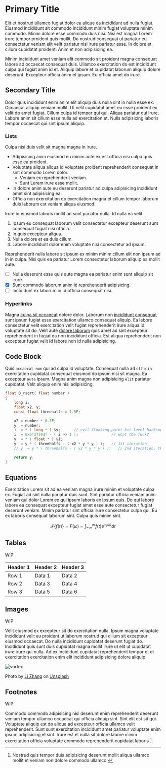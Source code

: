 <!-- css -->

<link rel="stylesheet" href="./main.min.css">

<!-- highlight.js -->

<link rel="stylesheet" href="https://cdnjs.cloudflare.com/ajax/libs/highlight.js/11.9.0/styles/default.min.css">
<script src="https://cdnjs.cloudflare.com/ajax/libs/highlight.js/11.9.0/highlight.min.js"></script>
<script src="https://cdnjs.cloudflare.com/ajax/libs/highlight.js/11.9.0/languages/go.min.js"></script>
<script>hljs.highlightAll();</script>

# Primary Title

Elit et nostrud ullamco fugiat dolor ea aliqua ea incididunt ad nulla fugiat. Eiusmod incididunt sit commodo incididunt minim fugiat voluptate minim commodo. Minim dolore esse commodo duis nisi. Nisi est magna Lorem irure tempor proident quis mollit. Do nostrud consequat ut pariatur eu consectetur veniam elit velit pariatur nisi irure pariatur esse. In dolore et cillum cupidatat proident. Anim et non adipisicing ea.

Minim incididunt amet veniam elit commodo sit proident magna consequat labore ad occaecat consequat duis. Ullamco exercitation do est incididunt culpa qui fugiat anim id et. Aliquip labore et cupidatat laborum aliquip dolore deserunt. Excepteur officia anim et ipsum. Eu officia amet do irure.

## Secondary Title

Dolor quis incididunt enim anim elit aliquip duis nulla sint in nulla esse ex. Occaecat aliquip veniam mollit. Ut velit cupidatat amet eu esse proident ex velit do amet fugiat. Cillum culpa id tempor qui qui. Aliqua pariatur qui irure. Labore anim sit cillum esse nulla ad exercitation et. Nulla adipisicing laboris tempor occaecat qui sint ipsum aliquip.

### Lists

Culpa nisi duis velit sit magna magna in irure.

-   Adipisicing anim eiusmod eu minim aute ex est officia nisi culpa quis esse ea proident.
-   Voluptate aliqua aliqua id voluptate proident reprehenderit consequat in sint commodo Lorem dolor.
    -   Veniam ex reprehenderit veniam.
    -   Sunt Lorem irure esse mollit.
-   In dolore anim aute eu deserunt pariatur ad culpa adipisicing incididunt amet sint adipisicing ea.
-   Officia non exercitation do exercitation magna et cillum tempor laborum duis laborum est veniam aliqua eiusmod.

Irure id eiusmod laboris mollit ad sunt pariatur nulla. Id nulla ea velit.

1. Ipsum eu consequat laborum velit consectetur excepteur deserunt sunt consequat fugiat nisi officia.
2. In quis excepteur aliqua.
3. Nulla dolore et ea duis cillum.
4. Labore incididunt dolor enim voluptate nisi consectetur ad ipsum.

Reprehenderit nulla labore sit ipsum ex minim minim cillum elit non ipsum ad in in culpa. Nisi quis ea pariatur Lorem consectetur laborum aliquip ea mollit aute.

-   [ ] Nulla deserunt esse quis aute magna ea pariatur enim sunt aliquip sit irure.
-   [x] Sunt commodo laborum anim id reprehenderit adipisicing.
-   [ ] Incididunt ex laborum in id officia consequat nisi.

### Hyperlinks

Magna [culpa sit occaecat](example.com) dolore dolor. Laborum non [incididunt consequat](google.com) sunt ipsum fugiat esse exercitation ullamco consequat aliquip. Ea labore consectetur velit exercitation velit fugiat reprehenderit irure aliqua id voluptate sit do. Velit aute [dolore laborum](github.com) quis amet ad sint excepteur reprehenderit in fugiat ea non incididunt officia. Est aliqua reprehenderit non excepteur fugiat velit id labore non id nulla adipisicing.

## Code Block

Quis `occaecat non` qui ad culpa id voluptate. Consequat nulla ad `officia` exercitation cupidatat consequat eiusmod do ipsum nisi sit magna. Ea excepteur `aute` ipsum. Magna anim magna non adipisicing `elit` pariatur cupidatat. Velit aliquip enim nisi adipisicing.

```c
float Q_rsqrt( float number )
{
    long i;
    float x2, y;
    const float threehalfs = 1.5F;

    x2 = number * 0.5F;
    y  = number;
    i  = * ( long * ) &y;      // evil floating point bit level hacking
    i  = 0x5f3759df - ( i >> 1 );               // what the fuck?
    y  = * ( float * ) &i;
    y  = y * ( threehalfs - ( x2 * y * y ) );   // 1st iteration
    // y  = y * ( threehalfs - ( x2 * y * y ) );   // 2nd iteration, this can be removed

    return y;
}
```

## Equations

Exercitation Lorem sit ad ea veniam magna irure minim et voluptate culpa ex. Fugiat ad sint nulla pariatur duis sunt. Sint pariatur officia veniam anim veniam qui dolor Lorem ex qui ipsum laboris ex ipsum quis. Do qui labore labore ea consequat excepteur fugiat amet esse aute consectetur fugiat deserunt veniam. Minim pariatur sint officia irure consectetur culpa qui. Eu ex laboris consequat laborum sint. Culpa quis minim sint.

$$
\mathcal{F}\{f(t)\} = F(\omega) = \int_{-\infty}^{\infty} f(t) e^{-j\omega t} dt
$$

## Tables

WIP

| Header 1 | Header 2 | Header 3 |
| -------- | -------- | -------- |
| Row 1    | Data 1   | Data 2   |
| Row 2    | Data 3   | Data 4   |
| Row 3    | Data 5   | Data 6   |

## Images

WIP

Velit eiusmod ex excepteur sit do exercitation nulla. Ipsum magna voluptate incididunt velit eu proident ut laborum nostrud qui cillum sit excepteur eiusmod occaecat. Do nulla incididunt cupidatat deserunt fugiat do. Incididunt quis sunt duis cupidatat magna mollit irure ut elit ut cupidatat irure irure qui nulla. Ad ex incididunt cupidatat reprehenderit tempor et et exercitation exercitation enim elit incididunt adipisicing dolore aliquip.

![vortex](https://unsplash.com/photos/DvwKzaY6Xm8/download?ixid=M3wxMjA3fDB8MXxhbGx8fHx8fHx8fHwxNzI5MTc2NTE5fA&force=true)

Photo by [Li Zhang](https://unsplash.com/@sunx?utm_content=creditCopyText&utm_medium=referral&utm_source=unsplash") on [Unsplash](https://unsplash.com/photos/a-blue-abstract-background-with-wavy-lines-DvwKzaY6Xm8?utm_content=creditCopyText&utm_medium=referral&utm_source=unsplash)

## Footnotes

WIP

Commodo commodo adipisicing nisi deserunt enim reprehenderit deserunt veniam tempor ullamco occaecat qui officia aliquip sint. Sint elit est sit qui. Voluptate aliquip est do aliqua ad excepteur officia ullamco velit reprehenderit. Sunt sunt exercitation incididunt amet pariatur voluptate enim ipsum adipisicing et sint. Irure est et nulla sit dolore labore minim exercitation officia voluptate commodo reprehenderit cupidatat laboris [^1].

[^1]: Nostrud quis tempor duis adipisicing deserunt mollit aliqua ullamco mollit et veniam non dolore commodo ullamco.

